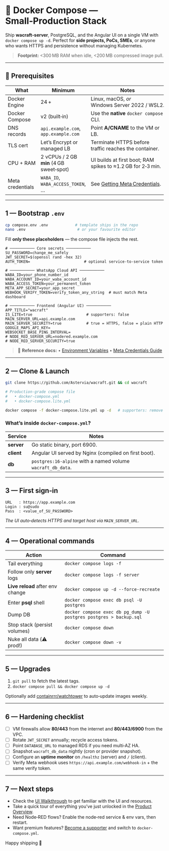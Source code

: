 # 🐳 Docker Compose — Small‑Production Stack

Ship **wacraft‑server**, PostgreSQL, and the Angular UI on a single VM with
`docker compose up ‑d`. Perfect for **side projects, PoCs, SMEs**, or anyone who
wants HTTPS and persistence without managing Kubernetes.

> **Footprint:** <300 MB RAM when idle, <200 MB compressed image pull.

---

## 🧰 Prerequisites

| What             | Minimum                                  | Notes                                                       |
| ---------------- | ---------------------------------------- | ----------------------------------------------------------- |
| Docker Engine    | 24 +                                     | Linux, macOS, _or_ Windows Server 2022 / WSL2.              |
| Docker Compose   | v2 (built‑in)                            | Use the **native** `docker compose` CLI.                    |
| DNS records      | `api.example.com`, `app.example.com`     | Point **A/CNAME** to the VM or LB.                          |
| TLS cert         | Let’s Encrypt or managed LB              | Terminate HTTPS before traffic reaches the container.       |
| CPU + RAM        | 2 vCPUs / 2 GB **min** (4 GB sweet‑spot) | UI builds at first boot; RAM spikes to ≈1.2 GB for 2‑3 min. |
| Meta credentials | `WABA_ID`, `WABA_ACCESS_TOKEN`, …        | See [Getting Meta Credentials](../config/meta-setup.md).    |

---

## 1 — Bootstrap **`.env`**

```bash
cp compose.env .env            # template ships in the repo
nano .env                       # or your favourite editor
```

Fill **only these placeholders** — the compose file injects the rest.

```env
# ─────────── Core secrets ───────────
SU_PASSWORD=change_me_safely
JWT_SECRET=$(openssl rand -hex 32)
AUTH_TOKEN=                        # optional service‑to‑service token

# ─────────── WhatsApp Cloud API ───────────
WABA_ID=your_phone_number_id
WABA_ACCOUNT_ID=your_waba_account_id
WABA_ACCESS_TOKEN=your_permanent_token
META_APP_SECRET=your_app_secret
WEBHOOK_VERIFY_TOKEN=verify_token_any_string  # must match Meta dashboard

# ─────────── Frontend (Angular UI) ───────────
APP_TITLE="wacraft"
IS_LITE=true                        # supporters: false
MAIN_SERVER_URL=api.example.com
MAIN_SERVER_SECURITY=true           # true = HTTPS, false = plain HTTP
GOOGLE_MAPS_API_KEY=
WEBSOCKET_BASE_PING_INTERVAL=
# NODE_RED_SERVER_URL=nodered.example.com
# NODE_RED_SERVER_SECURITY=true
```

> 📝 **Reference docs:**
> • [Environment Variables](../config/env-vars.md)
> • [Meta Credentials Guide](../config/meta-setup.md)

---

## 2 — Clone & Launch

```bash
git clone https://github.com/Astervia/wacraft.git && cd wacraft

# Production‑grade compose file
#   • docker-compose.yml
#   • docker-compose.lite.yml

docker compose -f docker-compose.lite.yml up -d   # supporters: remove the `.lite` suffix
```

### What’s inside `docker-compose.yml`?

| Service    | Notes                                                       |
| ---------- | ----------------------------------------------------------- |
| **server** | Go static binary, port 6900.                                |
| **client** | Angular UI served by Nginx (compiled on first boot).        |
| **db**     | `postgres:16‑alpine` with a named volume `wacraft_db_data`. |

---

## 3 — First sign‑in

```text
URL   : https://app.example.com
Login : su@sudo
Pass  : <value_of_SU_PASSWORD>
```

_The UI auto‑detects HTTPS and target host via `MAIN_SERVER_URL`._

---

## 4 — Operational commands

| Action                           | Command                                                            |
| -------------------------------- | ------------------------------------------------------------------ |
| Tail everything                  | `docker compose logs -f`                                           |
| Follow only **server** logs      | `docker compose logs -f server`                                    |
| **Live reload** after env change | `docker compose up -d --force-recreate`                            |
| Enter **psql** shell             | `docker compose exec db psql -U postgres`                          |
| Dump DB                          | `docker compose exec db pg_dump -U postgres postgres > backup.sql` |
| Stop stack (persist volumes)     | `docker compose down`                                              |
| Nuke all data (⚠️ prod!)         | `docker compose down -v`                                           |

---

## 5 — Upgrades

1. `git pull` to fetch the latest tags.
2. `docker compose pull && docker compose up -d`

Optionally add [containrrr/watchtower](https://github.com/containrrr/watchtower) to auto‑update images weekly.

---

## 6 — Hardening checklist

- [ ] VM firewalls allow **80/443** from the internet and **80/443/6900** from the VPC.
- [ ] Rotate `JWT_SECRET` annually; recycle access tokens.
- [ ] Point `DATABASE_URL` to managed RDS if you need multi‑AZ HA.
- [ ] Snapshot `wacraft_db_data` nightly (cron or provider snapshot).
- [ ] Configure an **uptime monitor** on `/healthz` (server) and `/` (client).
- [ ] Verify Meta webhook uses `https://api.example.com/webhook-in` + the same verify token.

---

## 7 — Next steps

- Check the [UI Walkthrough](../guide/ui.md) to get familiar with the UI and resources.
- Take a quick tour of everything you’ve just unlocked in the [Product Overview](../guide/overview.md).
- Need Node‑RED flows? Enable the node‑red service & env vars, then restart.
- Want premium features? [Become a supporter](../support/plans.md) and switch to `docker-compose.yml`.

Happy shipping 🚀
